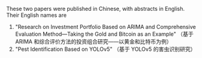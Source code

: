 These two papers were published in Chinese, with abstracts in English. Their English names are
1. "Research on Investment Portfolio Based on ARIMA and Comprehensive Evaluation Method—Taking the Gold and Bitcoin as an Example" （基于 ARIMA 和综合评价方法的投资组合研究——以黄金和比特币为例）
2. "Pest Identification Based on YOLOv5" （基于 YOLOv5 的害虫识别研究）
